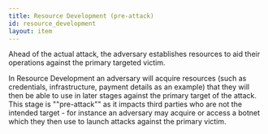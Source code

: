 ```yaml
---
title: Resource Development (pre-attack)
id: resource_development
layout: item
---
```


<p>Ahead of the actual attack, the adversary establishes resources to aid their operations against the primary targeted victim.</p>
<p>In Resource Development an adversary will acquire resources (such as credentials, infrastructure, payment details as an example) that they will then be able to use in later stages against the primary target of the attack. This stage is ""pre-attack"" as it impacts third parties who are not the intended target - for instance an adversary may acquire or access a botnet which they then use to launch attacks against the primary victim.</p>